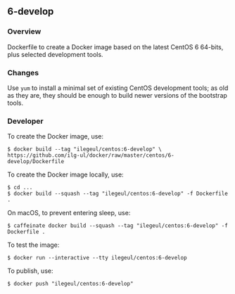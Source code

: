 ## 6-develop

### Overview

Dockerfile to create a Docker image based on the latest CentOS 6 64-bits, plus selected development tools.

### Changes

Use `yum` to install a minimal set of existing CentOS development tools; as old as they are, they should be enough to build newer versions of the bootstrap tools.

### Developer

To create the Docker image, use:

```console
$ docker build --tag "ilegeul/centos:6-develop" \
https://github.com/ilg-ul/docker/raw/master/centos/6-develop/Dockerfile
```

To create the Docker image locally, use:

```console
$ cd ...
$ docker build --squash --tag "ilegeul/centos:6-develop" -f Dockerfile .
```

On macOS, to prevent entering sleep, use:

```console
$ caffeinate docker build --squash --tag "ilegeul/centos:6-develop" -f Dockerfile .
```

To test the image:

```console
$ docker run --interactive --tty ilegeul/centos:6-develop
```

To publish, use:

```console
$ docker push "ilegeul/centos:6-develop"
```


